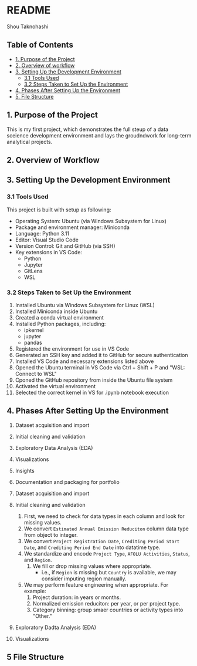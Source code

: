# README
Shou Taknohashi

## Table of Contents

- [1. Purpose of the Project](#1-purpose-of-the-project)
- [2. Overview of workflow](#2-overview-of-workflow)
- [3. Setting Up the Development Environment](#3-setting-up-the-development-environment)
    - [3.1 Tools Used](#31-tools-used)
    - [3.2 Steps Taken to Set Up the Environment](#32-steps-taken-to-set-up-the-environment)
- [4. Phases After Setting Up the Environment](#4-phases-after-setting-up-the-environment)
- [5. File Structure](#5-file-structure)


## 1. Purpose of the Project
This is my first project, which demonstrates the full steup of a data sceience development environment and lays the groudndwork for long-term analytical projects.

## 2. Overview of Workflow


## 3. Setting Up the Development Environment

### 3.1 Tools Used
This project is built with setup as following:
- Operating System: Ubuntu (via Windows Subsystem for Linux)
- Package and environment manager: Miniconda
- Language: Python 3.11
- Editor: Visual Studio Code
- Version Control: Git and GitHub (via SSH)
- Key extensions in VS Code:
    - Python
    - Jupyter
    - GitLens
    - WSL

### 3.2 Steps Taken to Set Up the Environment
1. Installed Ubuntu via Windows Subsystem for Linux (WSL)
2. Installed Miniconda inside Ubuntu
3. Created a conda virtual environment
4. Installed Python packages, including:
    - ipkernel
    - jupyter
    - pandas
5. Registered the environment for use in VS Code 
6. Generated an SSH key and added it to GitHub for secure authentication
7. Installed VS Code and necessary extensions listed above
8. Opened the Ubuntu terminal in VS Code via Ctrl + Shift + P and "WSL: Connect to WSL"
9. Cponed the GitHub repository from inside the Ubuntu file system
10. Activated the virtual environment
11. Selected the correct kernel in VS for .ipynb notebook execution

## 4. Phases After Setting Up the Environment
1. Dataset acquisition and import
2. Initial cleaning and validation
3. Exploratory Data Analysis (EDA)
4. Visualizations
5. Insights
6. Documentation and packaging for portfolio


1. Dataset acquisition and import



2. Initial cleaning and validation

    1. First, we need to check for data types in each column and look for missing values.
    2. We convert `Estimated Annual Emission Reduciton` column data type from object to integer.
    3. We convert `Project Registration Date`, `Crediting Period Start Date`, and `Crediting Period End Date` into datatime type.
    4. We standardize and encode `Project Type`, `AFOLU Activities`, `Status`, and `Region`.
        1. We fill or drop missing values where appropriate.
            - i.e., if `Region` is missing but `Country` is available, we may consider imputing region manually.
    5. We may perform feature engineering when appropriate. For example:
        1. Project duration: in years or months.
        2. Normalized emission reduciton: per year, or per project type.
        3. Category binning: group smaer countries or activity types into "Other."


3. Exploratory Dadta Analysis (EDA)



4. Visualizations

## 5 File Structure